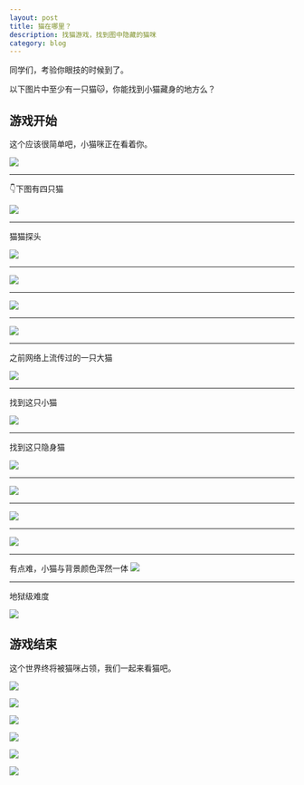 ```yaml
---
layout: post
title: 猫在哪里？
description: 找猫游戏，找到图中隐藏的猫咪
category: blog
---
```


同学们，考验你眼技的时候到了。

以下图片中至少有一只猫🐱，你能找到小猫藏身的地方么？

## 游戏开始

这个应该很简单吧，小猫咪正在看着你。

![](https://windard-blog.oss-cn-beijing.aliyuncs.com/1655114893321.png)

---
👇下图有四只猫

![](https://windard-blog.oss-cn-beijing.aliyuncs.com/1655115051564.png)

---
猫猫探头

![](https://windard-blog.oss-cn-beijing.aliyuncs.com/1655115064894.png)

---
![](https://windard-blog.oss-cn-beijing.aliyuncs.com/1655115086426.png)

---
![](https://windard-blog.oss-cn-beijing.aliyuncs.com/1655115100693.png)

---
![](https://windard-blog.oss-cn-beijing.aliyuncs.com/1655115123293.png)

---
之前网络上流传过的一只大猫

![](https://windard-blog.oss-cn-beijing.aliyuncs.com/1655115138915.png)

---
找到这只小猫

![](https://windard-blog.oss-cn-beijing.aliyuncs.com/1655115159284.png)

---
找到这只隐身猫

![](https://windard-blog.oss-cn-beijing.aliyuncs.com/1655115192352.png)

---
![](https://windard-blog.oss-cn-beijing.aliyuncs.com/1655115213375.png)

---
![](https://windard-blog.oss-cn-beijing.aliyuncs.com/1655115230274.png)

---
![](https://windard-blog.oss-cn-beijing.aliyuncs.com/1655115258532.png)

---
有点难，小猫与背景颜色浑然一体
![](https://windard-blog.oss-cn-beijing.aliyuncs.com/1655115273466.png)

---
地狱级难度

![](https://windard-blog.oss-cn-beijing.aliyuncs.com/1655115299987.png)


## 游戏结束
这个世界终将被猫咪占领，我们一起来看猫吧。

![](https://windard-blog.oss-cn-beijing.aliyuncs.com/1655115341463.png)

![](https://windard-blog.oss-cn-beijing.aliyuncs.com/1655115357981.png)

![](https://windard-blog.oss-cn-beijing.aliyuncs.com/1655115369256.png)

![](https://windard-blog.oss-cn-beijing.aliyuncs.com/1655115384987.png)

![](https://windard-blog.oss-cn-beijing.aliyuncs.com/1655115395555.png)

![](https://windard-blog.oss-cn-beijing.aliyuncs.com/1655115406365.png)

